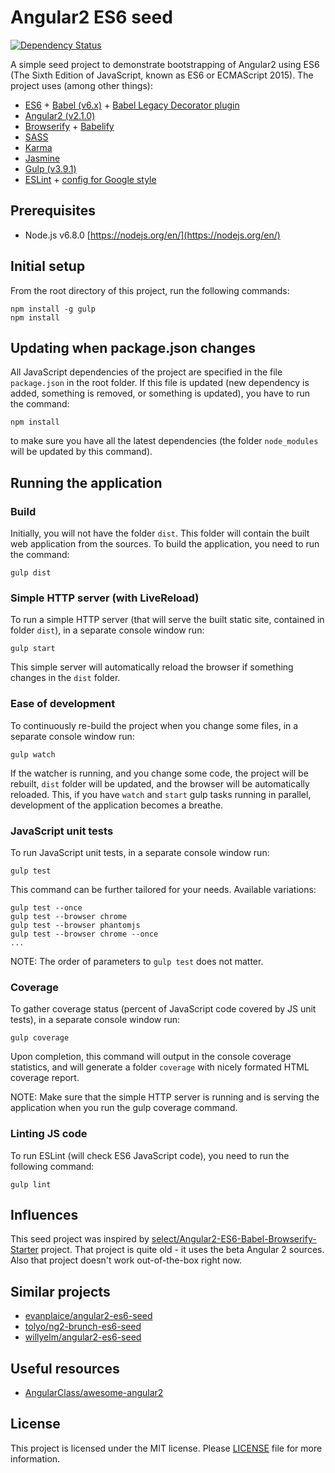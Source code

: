 # Angular2 ES6 seed
[![Dependency Status](https://david-dm.org/valera-rozuvan/angular2-es6-seed.svg)](https://david-dm.org/valera-rozuvan/angular2-es6-seed)

A simple seed project to demonstrate bootstrapping of Angular2 using ES6 (The
Sixth Edition of JavaScript, known as ES6 or ECMAScript 2015). The project uses
(among other things):

- [ES6](http://www.ecma-international.org/ecma-262/6.0/ECMA-262.pdf) +
[Babel (v6.x)](https://github.com/babel/babel) +
[Babel Legacy Decorator plugin](https://github.com/loganfsmyth/babel-plugin-transform-decorators-legacy)
- [Angular2 (v2.1.0)](https://github.com/angular/angular)
- [Browserify](https://github.com/substack/node-browserify) +
[Babelify](https://github.com/babel/babelify)
- [SASS](http://sass-lang.com/)
- [Karma](https://github.com/karma-runner/karma)
- [Jasmine](https://github.com/jasmine/jasmine)
- [Gulp (v3.9.1)](https://github.com/gulpjs/gulp)
- [ESLint](https://github.com/eslint/eslint) +
[config for Google style](https://github.com/google/eslint-config-google)

## Prerequisites

- Node.js v6.8.0 [https://nodejs.org/en/](https://nodejs.org/en/)

## Initial setup

From the root directory of this project, run the following commands:

```
npm install -g gulp
npm install
```

## Updating when package.json changes

All JavaScript dependencies of the project are specified in the file
`package.json` in the root folder. If this file is updated (new dependency is
added, something is removed, or something is updated), you have to run the
command:

```
npm install
```

to make sure you have all the latest dependencies (the folder `node_modules`
will be updated by this command).

## Running the application

### Build

Initially, you will not have the folder `dist`. This folder will contain the
built web application from the sources. To build the application, you need
to run the command:

```
gulp dist
```

### Simple HTTP server (with LiveReload)

To run a simple HTTP server (that will serve the built static site, contained
in folder `dist`), in a separate console window run:

```
gulp start
```

This simple server will automatically reload the browser if something changes
in the `dist` folder.

### Ease of development

To continuously re-build the project when you change some files, in a separate
console window run:

```
gulp watch
```

If the watcher is running, and you change some code, the project will be
rebuilt, `dist` folder will be updated, and the browser will be automatically
reloaded. This, if you have `watch` and `start` gulp tasks running in parallel,
development of the application becomes a breathe.

### JavaScript unit tests

To run JavaScript unit tests, in a separate console window run:

```
gulp test
```

This command can be further tailored for your needs. Available variations:

```
gulp test --once
gulp test --browser chrome
gulp test --browser phantomjs
gulp test --browser chrome --once
...
```

NOTE: The order of parameters to `gulp test` does not matter.

### Coverage

To gather coverage status (percent of JavaScript code covered by JS unit tests),
in a separate console window run:

```
gulp coverage
```

Upon completion, this command will output in the console coverage statistics,
and will generate a folder `coverage` with nicely formated HTML coverage report.

NOTE: Make sure that the simple HTTP server is running and is serving the
application when you run the gulp coverage command.

### Linting JS code

To run ESLint (will check ES6 JavaScript code), you need to run the following
command:

```
gulp lint
```

## Influences

This seed project was inspired by
[select/Angular2-ES6-Babel-Browserify-Starter](https://github.com/select/Angular2-ES6-Babel-Browserify-Starter)
project. That project is quite old - it uses the beta Angular 2 sources. Also
that project doesn't work out-of-the-box right now.

## Similar projects

- [evanplaice/angular2-es6-seed](https://github.com/evanplaice/angular2-es6-seed)
- [tolyo/ng2-brunch-es6-seed](https://github.com/tolyo/ng2-brunch-es6-seed)
- [willyelm/angular2-es6-seed](https://github.com/willyelm/angular2-es6-seed)

## Useful resources

- [AngularClass/awesome-angular2](https://github.com/AngularClass/awesome-angular2)

## License

This project is licensed under the MIT license. Please [LICENSE](LICENSE) file
for more information.
